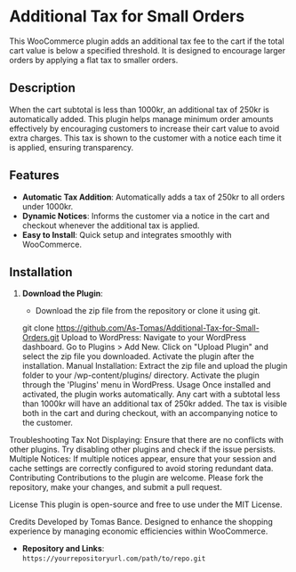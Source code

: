 # Additional Tax for Small Orders

This WooCommerce plugin adds an additional tax fee to the cart if the total cart value is below a specified threshold. It is designed to encourage larger orders by applying a flat tax to smaller orders.

## Description

When the cart subtotal is less than 1000kr, an additional tax of 250kr is automatically added. This plugin helps manage minimum order amounts effectively by encouraging customers to increase their cart value to avoid extra charges. This tax is shown to the customer with a notice each time it is applied, ensuring transparency.

## Features

- **Automatic Tax Addition**: Automatically adds a tax of 250kr to all orders under 1000kr.
- **Dynamic Notices**: Informs the customer via a notice in the cart and checkout whenever the additional tax is applied.
- **Easy to Install**: Quick setup and integrates smoothly with WooCommerce.

## Installation

1. **Download the Plugin**:
   - Download the zip file from the repository or clone it using git.   
   
   git clone https://github.com/As-Tomas/Additional-Tax-for-Small-Orders.git
Upload to WordPress:
Navigate to your WordPress dashboard.
Go to Plugins > Add New.
Click on "Upload Plugin" and select the zip file you downloaded.
Activate the plugin after the installation.
Manual Installation:
Extract the zip file and upload the plugin folder to your /wp-content/plugins/ directory.
Activate the plugin through the 'Plugins' menu in WordPress.
Usage
Once installed and activated, the plugin works automatically. Any cart with a subtotal less than 1000kr will have an additional tax of 250kr added. The tax is visible both in the cart and during checkout, with an accompanying notice to the customer.

Troubleshooting
Tax Not Displaying: Ensure that there are no conflicts with other plugins. Try disabling other plugins and check if the issue persists.
Multiple Notices: If multiple notices appear, ensure that your session and cache settings are correctly configured to avoid storing redundant data.
Contributing
Contributions to the plugin are welcome. Please fork the repository, make your changes, and submit a pull request.

License
This plugin is open-source and free to use under the MIT License.


Credits
Developed by Tomas Bance. Designed to enhance the shopping experience by managing economic efficiencies within WooCommerce.



- **Repository and Links**:  `https://yourrepositoryurl.com/path/to/repo.git` 
